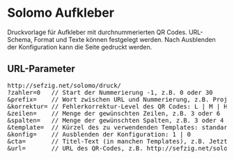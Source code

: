 Solomo Aufkleber
================

Druckvorlage für Aufkleber mit durchnummerierten QR Codes.
URL-Schema, Format und Texte können festgelegt werden.
Nach Ausblenden der Konfiguration kann die Seite gedruckt werden. 

## URL-Parameter

<pre>
http://sefzig.net/solomo/druck/
?zahler=0   // Start der Nummerierung -1, z.B. 0 oder 30
&prefix=    // Wort zwischen URL und Nummerierung, z.B. Projektname
&korrektur= // Fehlerkorrektur-Level des QR Codes: L | M | H | Q
&zeilen=    // Menge der gewünschten Zeilen, z.B. 3 oder 6
&spalten=   // Menge der gewünschten Spalten, z.B. 3 oder 4
&template=  // Kürzel des zu verwendenden Templates: standard | doku | klein
&konfig=    // Ausblenden der Konfiguration: 1 | 0
&cta=       // Titel-Text (in manchen Templates), z.B. Jetzt abstimmen
&url=       // URL des QR-Codes, z.B. http://sefzig.net/solomo/daumen/
</pre>
